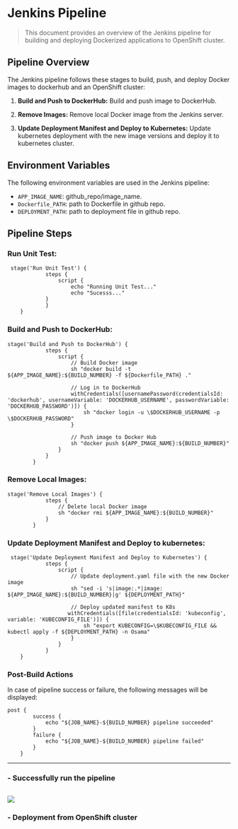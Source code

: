 # Jenkins Pipeline 

> This document provides an overview of the Jenkins pipeline for building and deploying Dockerized applications to OpenShift cluster.


## Pipeline Overview

The Jenkins pipeline follows these stages to build, push, and deploy Docker images to dockerhub and an OpenShift cluster:

1. **Build and Push to DockerHub:** Build and push image to DockerHub.

2. **Remove Images:** Remove local Docker image from the Jenkins server.

3. **Update Deployment Manifest and Deploy to Kubernetes:** Update kubernetes deployment with the new image versions and deploy it to kubernetes cluster.

## Environment Variables

The following environment variables are used in the Jenkins pipeline:

- `APP_IMAGE_NAME`: github_repo/image_name.
- `Dockerfile_PATH`: path to Dockerfile in github repo.
- `DEPLOYMENT_PATH`: path to deployment file in github repo.
  

## Pipeline Steps

### Run Unit Test:

```
 stage('Run Unit Test') {
            steps {
                script {
                	echo "Running Unit Test..."
                    echo "Sucesss..."
        	}
    	    }
	}
```

### Build and Push to DockerHub:

```
stage('Build and Push to DockerHub') {
            steps {
                script {
                    // Build Docker image
                    sh "docker build -t ${APP_IMAGE_NAME}:${BUILD_NUMBER} -f ${Dockerfile_PATH} ."

                    // Log in to DockerHub 
                    withCredentials([usernamePassword(credentialsId: 'dockerhub', usernameVariable: 'DOCKERHUB_USERNAME', passwordVariable: 'DOCKERHUB_PASSWORD')]) {
                        sh "docker login -u \$DOCKERHUB_USERNAME -p \$DOCKERHUB_PASSWORD"
                    }

                    // Push image to Docker Hub
                    sh "docker push ${APP_IMAGE_NAME}:${BUILD_NUMBER}"
                }
            }
        }
```

### Remove Local Images:

```
stage('Remove Local Images') {
            steps {
                // Delete local Docker image
                sh "docker rmi ${APP_IMAGE_NAME}:${BUILD_NUMBER}"
            }
        }

```

### Update Deployment Manifest and Deploy to kubernetes:

```
 stage('Update Deployment Manifest and Deploy to Kubernetes') {
            steps {
                script {
                    // Update deployment.yaml file with the new Docker image
                    sh "sed -i 's|image:.*|image: ${APP_IMAGE_NAME}:${BUILD_NUMBER}|g' ${DEPLOYMENT_PATH}"

                    // Deploy updated manifest to K8s
                   withCredentials([file(credentialsId: 'kubeconfig', variable: 'KUBECONFIG_FILE')]) {
                        sh "export KUBECONFIG=\$KUBECONFIG_FILE && kubectl apply -f ${DEPLOYMENT_PATH} -n Osama"
                    }
                }
            }
    }
```

### Post-Build Actions
In case of pipeline success or failure, the following messages will be displayed:

```
post {
        success {
            echo "${JOB_NAME}-${BUILD_NUMBER} pipeline succeeded"
        }
        failure {
            echo "${JOB_NAME}-${BUILD_NUMBER} pipeline failed"
        }
    }
```
----
### - Successfully run the pipeline
![](https://github.com/Osamaomera/deploy-python-app-jenkins-k8s-/blob/main/Capture.PNG)
---

### - Deployment from OpenShift cluster
![]()

